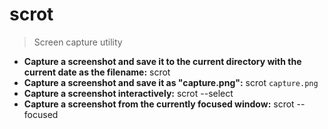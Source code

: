 # scrot
> Screen capture utility
- **Capture a screenshot and save it to the current directory with the current date as the filename:**
scrot
- **Capture a screenshot and save it as "capture.png":**
scrot `capture.png`
- **Capture a screenshot interactively:**
scrot --select
- **Capture a screenshot from the currently focused window:**
scrot --focused
